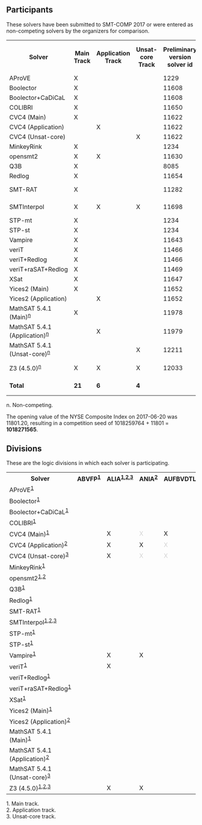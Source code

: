 ## Participants

<p>These solvers have been submitted to SMT-COMP 2017 or were entered
  as non-competing solvers by the organizers for comparison.</p>

<table>
<tr class="center">
  <th>Solver</th>
  <th>Main Track</th>
  <th>Application Track</th>
  <th>Unsat-core Track</th>
  <th>Preliminary version solver id</th>
  <th>Final version solver id</th>
  <th>Seed</th>
  <th>System description</th>
  <th>Contact(s)</th>
</tr>
<tr>
  <td>AProVE</td>
  <td class="center">X</td>
  <td class="center"></td>
  <td class="center"></td>
  <td class="right">1229</td>
  <td class="right"></td>
  <td class="right">935243</td>
  <td class="right"></td>
  <td class="right">Carsten Fuhs (<a href="mailto:carsten@dcs.bbk.ac.uk">carsten@dcs.bbk.ac.uk</a>)</td>
</tr>
<tr>
  <td>Boolector</td>
  <td class="center">X</td>
  <td class="center"></td>
  <td class="center"></td>
  <td class="right">11608</td>
  <td class="right">12020</td>
  <td class="right">424242</td>
  <td class="right"><a href="system-descriptions/Boolector.pdf">Boolector</a></td>
  <td class="right">Mathias Preiner (<a href="mailto:mathias.preiner@jku.at">mathias.preiner@jku.at</a>)</td>
</tr>
<tr>
  <td>Boolector+CaDiCaL</td>
  <td class="center">X</td>
  <td class="center"></td>
  <td class="center"></td>
  <td class="right">11608</td>
  <td class="right">12034</td>
  <td class="right">0</td>
  <td class="right"><a href="system-descriptions/Boolector.pdf">Boolector</a></td>
  <td class="right">Mathias Preiner (<a href="mailto:mathias.preiner@jku.at">mathias.preiner@jku.at</a>)</td>
</tr>
<tr>
  <td>COLIBRI</td>
  <td class="center">X</td>
  <td class="center"></td>
  <td class="center"></td>
  <td class="right">11650</td>
  <td class="right">12031</td>
  <td class="right">385141</td>
  <td class="right"></td>
  <td class="right">Fran&ccedil;ois Bobot (<a href="mailto:francois.bobot@cea.fr">francois.bobot@cea.fr</a>)</td>
</tr>
<tr>
  <td>CVC4 (Main)</td>
  <td class="center">X</td>
  <td class="center"></td>
  <td class="center"></td>
  <td class="right">11622</td>
  <td class="right">12023</td>
  <td class="right">4261980</td>
  <td class="right"></td>
  <td class="right">Clark Barrett (<a href="mailto:barrett@cs.stanford.edu">barrett@cs.stanford.edu</a>)</td>
</tr>
<tr>
  <td>CVC4 (Application)</td>
  <td class="center"></td>
  <td class="center">X</td>
  <td class="center"></td>
  <td class="right">11622</td>
  <td class="right">12024</td>
  <td class="right">0</td>
  <td class="right"></td>
  <td class="right">Clark Barrett (<a href="mailto:barrett@cs.stanford.edu">barrett@cs.stanford.edu</a>)</td>
</tr>
<tr>
  <td>CVC4 (Unsat-core)</td>
  <td class="center"></td>
  <td class="center"></td>
  <td class="center">X</td>
  <td class="right">11622</td>
  <td class="right">12089</td>
  <td class="right">0</td>
  <td class="right"></td>
  <td class="right">Clark Barrett (<a href="mailto:barrett@cs.stanford.edu">barrett@cs.stanford.edu</a>)</td>
</tr>
<tr>
  <td>MinkeyRink</td>
  <td class="center">X</td>
  <td class="center"></td>
  <td class="center"></td>
  <td class="right">1234</td>
  <td class="right">11999</td>
  <td class="right">2355432</td>
  <td class="right"></td>
  <td class="right">Trevor Hansen (<a href="mailto:trev_Abroad@yahoo.com">trev_Abroad@yahoo.com</a>)</td>
</tr>
<tr>
  <td>opensmt2</td>
  <td class="center">X</td>
  <td class="center">X</td>
  <td class="center"></td>
  <td class="right">11630</td>
  <td class="right"></td>
  <td class="right">31415</td>
  <td class="right"></td>
  <td class="right">Antti Hyv&auml;rinen (<a href="mailto:antti.hyvaerinen@usi.ch">antti.hyvaerinen@usi.ch</a>)</td>
</tr>
<tr>
  <td>Q3B</td>
  <td class="center">X</td>
  <td class="center"></td>
  <td class="center"></td>
  <td class="right">8085</td>
  <td class="right">11954</td>
  <td class="right">18661329</td>
  <td class="right"></td>
  <td class="right">Martin Jonas (<a href="mailto:martin.jonas@mail.muni.cz">martin.jonas@mail.muni.cz</a>)</td>
</tr>
<tr>
  <td>Redlog</td>
  <td class="center">X</td>
  <td class="center"></td>
  <td class="center"></td>
  <td class="right">11654</td>
  <td class="right">11892</td>
  <td class="right">20170704</td>
  <td class="right"><a href="system-descriptions/Redlog.pdf">Redlog</a></td>
  <td class="right">Haniel Barbosa (<a href="mailto:haniel.barbosa@inria.fr">haniel.barbosa@inria.fr</a>)</td>
</tr>
<tr>
  <td>SMT-RAT</td>
  <td class="center">X</td>
  <td class="center"></td>
  <td class="center"></td>
  <td class="right">11282</td>
  <td class="right">11977</td>
  <td class="right">4711</td>
  <td class="right"><a href="system-descriptions/SMT-RAT.pdf">SMT-RAT</a></td>
  <td class="right">Gereon Kremer (<a href="mailto:gereon.kremer@cs.rwth-aachen.de">gereon.kremer@cs.rwth-aachen.de</a>)</td>
</tr>
<tr>
  <td>SMTInterpol</td>
  <td class="center">X</td>
  <td class="center">X</td>
  <td class="center">X</td>
  <td class="right">11698</td>
  <td class="right"></td>
  <td class="right">1953339634</td>
  <td class="right"><a href="system-descriptions/SMTInterpol.pdf">SMTInterpol</a></td>
  <td class="right">Jochen Hoenicke (<a href="mailto:hoenicke@informatik.uni-freiburg.de">hoenicke@informatik.uni-freiburg.de</a>)</td>
</tr>
<tr>
  <td>STP-mt</td>
  <td class="center">X</td>
  <td class="center"></td>
  <td class="center"></td>
  <td class="right">1234</td>
  <td class="right">12002</td>
  <td class="right">433324</td>
  <td class="right"></td>
  <td class="right">Trevor Hansen (<a href="mailto:trev_Abroad@yahoo.com">trev_Abroad@yahoo.com</a>)</td>
</tr>
<tr>
  <td>STP-st</td>
  <td class="center">X</td>
  <td class="center"></td>
  <td class="center"></td>
  <td class="right">1234</td>
  <td class="right">12001</td>
  <td class="right">734534</td>
  <td class="right"></td>
  <td class="right">Trevor Hansen (<a href="mailto:trev_Abroad@yahoo.com">trev_Abroad@yahoo.com</a>)</td>
</tr>
<tr>
  <td>Vampire</td>
  <td class="center">X</td>
  <td class="center"></td>
  <td class="center"></td>
  <td class="right">11643</td>
  <td class="right">12028</td>
  <td class="right">3648</td>
  <td class="right"><a href="system-descriptions/Vampire.pdf">Vampire</a></td>
  <td class="right">Giles Reger (<a href="mailto:giles.reger@manchester.ac.uk">giles.reger@manchester.ac.uk</a>)</td>
</tr>
<tr>
  <td>veriT</td>
  <td class="center">X</td>
  <td class="center"></td>
  <td class="center"></td>
  <td class="right">11466</td>
  <td class="right">11989</td>
  <td class="right">20151003</td>
  <td class="right"><a href="system-descriptions/veriT.pdf">veriT</a></td>
  <td class="right">Haniel Barbosa (<a href="mailto:haniel.barbosa@inria.fr">haniel.barbosa@inria.fr</a>)</td>
</tr>
<tr>
  <td>veriT+Redlog</td>
  <td class="center">X</td>
  <td class="center"></td>
  <td class="center"></td>
  <td class="right">11466</td>
  <td class="right">12005</td>
  <td class="right">20170605</td>
  <td class="right"><a href="system-descriptions/veriT+Redlog.pdf">veriT+Redlog</a></td>
  <td class="right">Haniel Barbosa (<a href="mailto:haniel.barbosa@inria.fr">haniel.barbosa@inria.fr</a>)</td>
</tr>
<tr>
  <td>veriT+raSAT+Redlog</td>
  <td class="center">X</td>
  <td class="center"></td>
  <td class="center"></td>
  <td class="right">11469</td>
  <td class="right"></td>
  <td class="right">19061999</td>
  <td class="right"><a href="system-descriptions/veriT+raSAT+Redlog.pdf">veriT+raSAT+Redlog</a></td>
  <td class="right">Haniel Barbosa (<a href="mailto:haniel.barbosa@inria.fr">haniel.barbosa@inria.fr</a>)</td>
</tr>
<tr>
  <td>XSat</td>
  <td class="center">X</td>
  <td class="center"></td>
  <td class="center"></td>
  <td class="right">11647</td>
  <td class="right"></td>
  <td class="right">1164700</td>
  <td class="right"><a href="system-descriptions/XSat.pdf">XSat</a></td>
  <td class="right">Martin Velez (<a href="mailto:marvelez@ucdavis.edu">marvelez@ucdavis.edu</a>)</td>
</tr>
<tr>
  <td>Yices2 (Main)</td>
  <td class="center">X</td>
  <td class="center"></td>
  <td class="center"></td>
  <td class="right">11652</td>
  <td class="right">12010</td>
  <td class="right">11976743</td>
  <td class="right"></td>
  <td class="right">Dejan Jovanovi&#263; (<a href="mailto:dejan.jovanovic@sri.com">dejan.jovanovic@sri.com</a>)</td>
</tr>
<tr>
  <td>Yices2 (Application)</td>
  <td class="center"></td>
  <td class="center">X</td>
  <td class="center"></td>
  <td class="right">11652</td>
  <td class="right">12011</td>
  <td class="right">17735201</td>
  <td class="right"></td>
  <td class="right">Dejan Jovanovi&#263; (<a href="mailto:dejan.jovanovic@sri.com">dejan.jovanovic@sri.com</a>)</td>
</tr>
<tr class="non-competing-grey">
  <td>MathSAT 5.4.1 (Main)<sup><a href="#fnn">n</a></sup></td>
  <td class="center">X</td>
  <td class="center"></td>
  <td class="center"></td>
  <td class="right">11978</td>
  <td class="right"></td>
  <td class="right"></td>
  <td class="right"></td>
  <td class="right"><a href="http://mathsat.fbk.eu/download.php?file=mathsat-5.4.1-linux-x86_64.tar.gz">http://mathsat.fbk.eu/download.php?file=mathsat-5.4.1-linux-x86_64.tar.gz</a></td>
</tr>
<tr class="non-competing-grey">
  <td>MathSAT 5.4.1 (Application)<sup><a href="#fnn">n</a></sup></td>
  <td class="center"></td>
  <td class="center">X</td>
  <td class="center"></td>
  <td class="right">11979</td>
  <td class="right"></td>
  <td class="right"></td>
  <td class="right"></td>
  <td class="right"><a href="http://mathsat.fbk.eu/download.php?file=mathsat-5.4.1-linux-x86_64.tar.gz">http://mathsat.fbk.eu/download.php?file=mathsat-5.4.1-linux-x86_64.tar.gz</a></td>
</tr>
<tr class="non-competing-grey">
  <td>MathSAT 5.4.1 (Unsat-core)<sup><a href="#fnn">n</a></sup></td>
  <td class="center"></td>
  <td class="center"></td>
  <td class="center">X</td>
  <td class="right">12211</td>
  <td class="right"></td>
  <td class="right"></td>
  <td class="right"></td>
  <td class="right"><a href="http://mathsat.fbk.eu/download.php?file=mathsat-5.4.1-linux-x86_64.tar.gz">http://mathsat.fbk.eu/download.php?file=mathsat-5.4.1-linux-x86_64.tar.gz</a></td>
</tr>
<tr class="non-competing-grey">
  <td>Z3 (4.5.0)<sup><a href="#fnn">n</a></sup></td>
  <td class="center">X</td>
  <td class="center">X</td>
  <td class="center">X</td>
  <td class="right">12033</td>
  <td class="right"></td>
  <td class="right"></td>
  <td class="right"></td>
  <td class="right"><a href="https://github.com/Z3Prover/z3/archive/z3-4.5.0.tar.gz">https://github.com/Z3Prover/z3/archive/z3-4.5.0.tar.gz</a></td>
</tr>
<tr class="total">
  <td><b>Total</b></td>
  <td class="center"><b>21</b></td>
  <td class="center"><b>6</b></td>
  <td class="center"><b>4</b></td>
  <td class="right"></td>
  <td class="right"></td>
  <td class="right"><b>1018259764</b> (mod 2<sup>30</sup>)</td>
  <td class="right"></td>
  <td class="right"></td>
</tr>
</table>

<p>
  <span id="fnn">
    n. Non-competing.
  </span>
</p>

<p>The opening value of the NYSE Composite Index on 2017-06-20 was 11801.20, resulting in a competition seed of 1018259764 + 11801 = <b>1018271565</b>.</p>

<h2>Divisions</h2>

<p>These are the logic divisions in which each solver is participating.</p>

<table>
<tr class="center">
  <th>Solver</th>
  <th>ABVFP<sup><a href="#fn1">1</a></sup></th>
  <th>ALIA<sup><a href="#fn1">1</a>,<a href="#fn2">2</a>,<a href="#fn3">3</a></sup></th>
  <th>ANIA<sup><a href="#fn2">2</a></sup></th>
  <th>AUFBVDTLIA<sup><a href="#fn1">1</a></sup></th>
  <th>AUFDTLIA<sup><a href="#fn1">1</a></sup></th>
  <th>AUFLIA<sup><a href="#fn1">1</a>,<a href="#fn3">3</a></sup></th>
  <th>AUFLIRA<sup><a href="#fn1">1</a>,<a href="#fn3">3</a></sup></th>
  <th>AUFNIRA<sup><a href="#fn1">1</a>,<a href="#fn3">3</a></sup></th>
  <th>BV<sup><a href="#fn1">1</a>,<a href="#fn3">3</a></sup></th>
  <th>BVFP<sup><a href="#fn1">1</a></sup></th>     <!-- 10 -->
  <th>FP<sup><a href="#fn1">1</a></sup></th>
  <th>LIA<sup><a href="#fn1">1</a>,<a href="#fn2">2</a>,<a href="#fn3">3</a></sup></th>
  <th>LRA<sup><a href="#fn1">1</a>,<a href="#fn3">3</a></sup></th>
  <th>NIA<sup><a href="#fn1">1</a>,<a href="#fn3">3</a></sup></th>
  <th>NRA<sup><a href="#fn1">1</a>,<a href="#fn3">3</a></sup></th>
  <th>QF_ABV<sup><a href="#fn1">1</a>,<a href="#fn3">3</a></sup></th>
  <th>QF_ABVFP<sup><a href="#fn1">1</a>,<a href="#fn3">3</a></sup></th>
  <th>QF_ALIA<sup><a href="#fn1">1</a>,<a href="#fn2">2</a>,<a href="#fn3">3</a></sup></th>
  <th>QF_ANIA<sup><a href="#fn1">1</a>,<a href="#fn2">2</a>,<a href="#fn3">3</a></sup></th>
  <th>QF_AUFBV<sup><a href="#fn1">1</a>,<a href="#fn3">3</a></sup></th>     <!-- 20 -->
  <th>QF_AUFLIA<sup><a href="#fn1">1</a>,<a href="#fn2">2</a>,<a href="#fn3">3</a></sup></th>
  <th>QF_AUFNIA<sup><a href="#fn1">1</a>,<a href="#fn3">3</a></sup></th>
  <th>QF_AX<sup><a href="#fn1">1</a>,<a href="#fn3">3</a></sup></th>
  <th>QF_BV<sup><a href="#fn1">1</a>,<a href="#fn2">2</a>,<a href="#fn3">3</a></sup></th>
  <th>QF_BVFP<sup><a href="#fn1">1</a>,<a href="#fn2">2</a>,<a href="#fn3">3</a></sup></th>
  <th>QF_DT<sup><a href="#fn1">1</a></sup></th>
  <th>QF_FP<sup><a href="#fn1">1</a>,<a href="#fn2">2</a>,<a href="#fn3">3</a></sup></th>
  <th>QF_IDL<sup><a href="#fn1">1</a>,<a href="#fn3">3</a></sup></th>
  <th>QF_LIA<sup><a href="#fn1">1</a>,<a href="#fn2">2</a>,<a href="#fn3">3</a></sup></th>
  <th>QF_LIRA<sup><a href="#fn1">1</a>,<a href="#fn3">3</a></sup></th>     <!-- 30 -->
  <th>QF_LRA<sup><a href="#fn1">1</a>,<a href="#fn2">2</a>,<a href="#fn3">3</a></sup></th>
  <th>QF_NIA<sup><a href="#fn1">1</a>,<a href="#fn2">2</a>,<a href="#fn3">3</a></sup></th>
  <th>QF_NIRA<sup><a href="#fn1">1</a>,<a href="#fn3">3</a></sup></th>
  <th>QF_NRA<sup><a href="#fn1">1</a>,<a href="#fn3">3</a></sup></th>
  <th>QF_RDL<sup><a href="#fn1">1</a>,<a href="#fn3">3</a></sup></th>
  <th>QF_UF<sup><a href="#fn1">1</a>,<a href="#fn3">3</a></sup></th>
  <th>QF_UFBV<sup><a href="#fn1">1</a>,<a href="#fn3">3</a></sup></th>
  <th>QF_UFIDL<sup><a href="#fn1">1</a>,<a href="#fn3">3</a></sup></th>
  <th>QF_UFLIA<sup><a href="#fn1">1</a>,<a href="#fn2">2</a>,<a href="#fn3">3</a></sup></th>
  <th>QF_UFLRA<sup><a href="#fn1">1</a>,<a href="#fn2">2</a>,<a href="#fn3">3</a></sup></th>     <!-- 40 -->
  <th>QF_UFNIA<sup><a href="#fn1">1</a>,<a href="#fn2">2</a>,<a href="#fn3">3</a></sup></th>
  <th>QF_UFNRA<sup><a href="#fn1">1</a>,<a href="#fn3">3</a></sup></th>
  <th>UF<sup><a href="#fn1">1</a>,<a href="#fn3">3</a></sup></th>
  <th>UFBV<sup><a href="#fn1">1</a>,<a href="#fn3">3</a></sup></th>
  <th>UFDT<sup><a href="#fn1">1</a></sup></th>
  <th>UFDTLIA<sup><a href="#fn1">1</a></sup></th>
  <th>UFIDL<sup><a href="#fn1">1</a>,<a href="#fn3">3</a></sup></th>
  <th>UFLIA<sup><a href="#fn1">1</a>,<a href="#fn3">3</a></sup></th>
  <th>UFLRA<sup><a href="#fn1">1</a>,<a href="#fn2">2</a>,<a href="#fn3">3</a></sup></th>
  <th>UFNIA<sup><a href="#fn1">1</a>,<a href="#fn3">3</a></sup></th>     <!-- 50 -->
</tr>
<tr class="center">
  <td class="left">AProVE<sup><a href="#fn1">1</a></sup></td>
  <td></td> <td></td> <td></td> <td></td> <td></td> <td></td> <td></td> <td></td> <td></td> <td></td> <td></td> <td></td> <td></td> <td></td> <td></td> <td></td> <td></td> <td></td> <td></td> <td></td> <td></td> <td></td> <td></td> <td></td> <td></td> <td></td> <td></td> <td></td> <td></td> <td></td> <td></td> <td>X</td> <td></td> <td></td> <td></td> <td></td> <td></td> <td></td> <td></td> <td></td> <td></td> <td></td> <td></td> <td></td> <td></td> <td></td> <td></td> <td></td> <td></td> <td></td>
</tr>
<tr class="center">
  <td class="left">Boolector<sup><a href="#fn1">1</a></sup></td>
  <td></td> <td></td> <td></td> <td></td> <td></td> <td></td> <td></td> <td></td> <td>X</td> <td></td> <td></td> <td></td> <td></td> <td></td> <td></td> <td>X</td> <td></td> <td></td> <td></td> <td>X</td> <td></td> <td></td> <td></td> <td>X</td> <td></td> <td></td> <td></td> <td></td> <td></td> <td></td> <td></td> <td></td> <td></td> <td></td> <td></td> <td></td> <td>X</td> <td></td> <td></td> <td></td> <td></td> <td></td> <td></td> <td></td> <td></td> <td></td> <td></td> <td></td> <td></td> <td></td>
</tr>
<tr class="center">
  <td class="left">Boolector+CaDiCaL<sup><a href="#fn1">1</a></sup></td>
  <td></td> <td></td> <td></td> <td></td> <td></td> <td></td> <td></td> <td></td> <td></td> <td></td> <td></td> <td></td> <td></td> <td></td> <td></td> <td></td> <td></td> <td></td> <td></td> <td></td> <td></td> <td></td> <td></td> <td>X</td> <td></td> <td></td> <td></td> <td></td> <td></td> <td></td> <td></td> <td></td> <td></td> <td></td> <td></td> <td></td> <td></td> <td></td> <td></td> <td></td> <td></td> <td></td> <td></td> <td></td> <td></td> <td></td> <td></td> <td></td> <td></td> <td></td>
</tr>
<tr class="center">
  <td class="left">COLIBRI<sup><a href="#fn1">1</a></sup></td>
  <td></td> <td></td> <td></td> <td></td> <td></td> <td></td> <td></td> <td></td> <td></td> <td></td> <td></td> <td></td> <td></td> <td></td> <td></td> <td></td> <td></td> <td></td> <td></td> <td></td> <td></td> <td></td> <td></td> <td></td> <td>X</td> <td></td> <td>X</td> <td></td> <td></td> <td></td> <td></td> <td></td> <td></td> <td></td> <td></td> <td></td> <td></td> <td></td> <td></td> <td></td> <td></td> <td></td> <td></td> <td></td> <td></td> <td></td> <td></td> <td></td> <td></td> <td></td>
</tr>
<tr class="center">
  <td class="left">CVC4 (Main)<sup><a href="#fn1">1</a></sup></td>
  <td></td> <td>X</td> <td style="color:LightGray">X</td> <td>X</td> <td>X</td> <td>X</td> <td>X</td> <td>X</td> <td>X</td> <td></td> <td></td> <td>X</td> <td>X</td> <td>X</td> <td>X</td> <td>X</td> <td></td> <td>X</td> <td>X</td> <td>X</td> <td>X</td> <td>X</td> <td>X</td> <td>X</td> <td></td> <td>X</td> <td></td> <td>X</td> <td>X</td> <td>X</td> <td>X</td> <td>X</td> <td>X</td> <td>X</td> <td>X</td> <td>X</td> <td>X</td> <td>X</td> <td>X</td> <td>X</td> <td>X</td> <td>X</td> <td>X</td> <td>X</td> <td>X</td> <td>X</td> <td>X</td> <td>X</td> <td>X</td> <td>X</td>
</tr>
<tr class="center">
  <td class="left">CVC4 (Application)<sup><a href="#fn2">2</a></sup></td>
  <td></td> <td>X</td> <td>X</td> <td style="color:LightGray">X</td> <td style="color:LightGray">X</td> <td style="color:LightGray">X</td> <td style="color:LightGray">X</td> <td style="color:LightGray">X</td> <td style="color:LightGray">X</td> <td></td> <td></td> <td>X</td> <td style="color:LightGray">X</td> <td style="color:LightGray">X</td> <td style="color:LightGray">X</td> <td style="color:LightGray">X</td> <td></td> <td>X</td> <td>X</td> <td style="color:LightGray">X</td> <td>X</td> <td style="color:LightGray">X</td> <td style="color:LightGray">X</td> <td>X</td> <td></td> <td style="color:LightGray">X</td> <td></td> <td style="color:LightGray">X</td> <td>X</td> <td style="color:LightGray">X</td> <td>X</td> <td>X</td> <td style="color:LightGray">X</td> <td style="color:LightGray">X</td> <td style="color:LightGray">X</td> <td style="color:LightGray">X</td> <td style="color:LightGray">X</td> <td style="color:LightGray">X</td> <td>X</td> <td>X</td> <td>X</td> <td style="color:LightGray">X</td> <td style="color:LightGray">X</td> <td style="color:LightGray">X</td> <td style="color:LightGray">X</td> <td style="color:LightGray">X</td> <td style="color:LightGray">X</td> <td style="color:LightGray">X</td> <td>X</td> <td style="color:LightGray">X</td>
</tr>
<tr class="center">
  <td class="left">CVC4 (Unsat-core)<sup><a href="#fn3">3</a></sup></td>
  <td></td> <td>X</td> <td style="color:LightGray">X</td> <td style="color:LightGray">X</td> <td style="color:LightGray">X</td> <td>X</td> <td>X</td> <td>X</td> <td>X</td> <td></td> <td></td> <td>X</td> <td>X</td> <td>X</td> <td>X</td> <td>X</td> <td></td> <td>X</td> <td>X</td> <td>X</td> <td>X</td> <td>X</td> <td>X</td> <td>X</td> <td></td> <td style="color:LightGray">X</td> <td></td> <td>X</td> <td>X</td> <td>X</td> <td>X</td> <td>X</td> <td>X</td> <td>X</td> <td>X</td> <td>X</td> <td>X</td> <td>X</td> <td>X</td> <td>X</td> <td>X</td> <td>X</td> <td>X</td> <td>X</td> <td style="color:LightGray">X</td> <td style="color:LightGray">X</td> <td>X</td> <td>X</td> <td>X</td> <td>X</td>
</tr>
<tr class="center">
  <td class="left">MinkeyRink<sup><a href="#fn1">1</a></sup></td>
  <td></td> <td></td> <td></td> <td></td> <td></td> <td></td> <td></td> <td></td> <td></td> <td></td> <td></td> <td></td> <td></td> <td></td> <td></td> <td></td> <td></td> <td></td> <td></td> <td></td> <td></td> <td></td> <td></td> <td>X</td> <td></td> <td></td> <td></td> <td></td> <td></td> <td></td> <td></td> <td></td> <td></td> <td></td> <td></td> <td></td> <td></td> <td></td> <td></td> <td></td> <td></td> <td></td> <td></td> <td></td> <td></td> <td></td> <td></td> <td></td> <td></td> <td></td>
</tr>
<tr class="center">
  <td class="left">opensmt2<sup><a href="#fn1">1</a>,<a href="#fn2">2</a></sup></td>
  <td></td> <td></td> <td></td> <td></td> <td></td> <td></td> <td></td> <td></td> <td></td> <td></td> <td></td> <td></td> <td></td> <td></td> <td></td> <td></td> <td></td> <td></td> <td></td> <td></td> <td></td> <td></td> <td></td> <td></td> <td></td> <td></td> <td></td> <td></td> <td></td> <td></td> <td>X</td> <td></td> <td></td> <td></td> <td></td> <td>X</td> <td></td> <td></td> <td></td> <td></td> <td></td> <td></td> <td></td> <td></td> <td></td> <td></td> <td></td> <td></td> <td></td> <td></td>
</tr>
<tr class="center">
  <td class="left">Q3B<sup><a href="#fn1">1</a></sup></td>
  <td></td> <td></td> <td></td> <td></td> <td></td> <td></td> <td></td> <td></td> <td>X</td> <td></td> <td></td> <td></td> <td></td> <td></td> <td></td> <td></td> <td></td> <td></td> <td></td> <td></td> <td></td> <td></td> <td></td> <td>X</td> <td></td> <td></td> <td></td> <td></td> <td></td> <td></td> <td></td> <td></td> <td></td> <td></td> <td></td> <td></td> <td></td> <td></td> <td></td> <td></td> <td></td> <td></td> <td></td> <td></td> <td></td> <td></td> <td></td> <td></td> <td></td> <td></td>
</tr>
<tr class="center">
  <td class="left">Redlog<sup><a href="#fn1">1</a></sup></td>
  <td></td> <td></td> <td></td> <td></td> <td></td> <td></td> <td></td> <td></td> <td></td> <td></td> <td></td> <td></td> <td>X</td> <td></td> <td>X</td> <td></td> <td></td> <td></td> <td></td> <td></td> <td></td> <td></td> <td></td> <td></td> <td></td> <td></td> <td></td> <td></td> <td></td> <td></td> <td></td> <td></td> <td></td> <td></td> <td></td> <td></td> <td></td> <td></td> <td></td> <td></td> <td></td> <td></td> <td></td> <td></td> <td></td> <td></td> <td></td> <td></td> <td></td> <td></td>
</tr>
<tr class="center">
  <td class="left">SMT-RAT<sup><a href="#fn1">1</a></sup></td>
  <td></td> <td></td> <td></td> <td></td> <td></td> <td></td> <td></td> <td></td> <td></td> <td></td> <td></td> <td></td> <td></td> <td></td> <td></td> <td></td> <td></td> <td></td> <td></td> <td></td> <td></td> <td></td> <td></td> <td></td> <td></td> <td></td> <td></td> <td></td> <td>X</td> <td>X</td> <td>X</td> <td>X</td> <td>X</td> <td>X</td> <td></td> <td></td> <td></td> <td></td> <td></td> <td></td> <td></td> <td></td> <td></td> <td></td> <td></td> <td></td> <td></td> <td></td> <td></td> <td></td>
</tr>
<tr class="center">
  <td class="left">SMTInterpol<sup><a href="#fn1">1</a>,<a href="#fn2">2</a>,<a href="#fn3">3</a></sup></td>
  <td></td> <td></td> <td></td> <td></td> <td></td> <td></td> <td></td> <td></td> <td></td> <td></td> <td></td> <td></td> <td></td> <td></td> <td></td> <td></td> <td></td> <td>X</td> <td></td> <td></td> <td>X</td> <td></td> <td>X</td> <td></td> <td></td> <td></td> <td></td> <td>X</td> <td>X</td> <td>X</td> <td>X</td> <td></td> <td></td> <td></td> <td>X</td> <td>X</td> <td></td> <td>X</td> <td>X</td> <td>X</td> <td></td> <td></td> <td></td> <td></td> <td></td> <td></td> <td></td> <td></td> <td></td> <td></td>
</tr>
<tr class="center">
  <td class="left">STP-mt<sup><a href="#fn1">1</a></sup></td>
  <td></td> <td></td> <td></td> <td></td> <td></td> <td></td> <td></td> <td></td> <td></td> <td></td> <td></td> <td></td> <td></td> <td></td> <td></td> <td></td> <td></td> <td></td> <td></td> <td></td> <td></td> <td></td> <td></td> <td>X</td> <td></td> <td></td> <td></td> <td></td> <td></td> <td></td> <td></td> <td></td> <td></td> <td></td> <td></td> <td></td> <td></td> <td></td> <td></td> <td></td> <td></td> <td></td> <td></td> <td></td> <td></td> <td></td> <td></td> <td></td> <td></td> <td></td>
</tr>
<tr class="center">
  <td class="left">STP-st<sup><a href="#fn1">1</a></sup></td>
  <td></td> <td></td> <td></td> <td></td> <td></td> <td></td> <td></td> <td></td> <td></td> <td></td> <td></td> <td></td> <td></td> <td></td> <td></td> <td></td> <td></td> <td></td> <td></td> <td></td> <td></td> <td></td> <td></td> <td>X</td> <td></td> <td></td> <td></td> <td></td> <td></td> <td></td> <td></td> <td></td> <td></td> <td></td> <td></td> <td></td> <td></td> <td></td> <td></td> <td></td> <td></td> <td></td> <td></td> <td></td> <td></td> <td></td> <td></td> <td></td> <td></td> <td></td>
</tr>
<tr class="center">
  <td class="left">Vampire<sup><a href="#fn1">1</a></sup></td>
  <td></td> <td>X</td> <td>X</td> <td></td> <td>X</td> <td>X</td> <td>X</td> <td>X</td> <td></td> <td></td> <td></td> <td>X</td> <td>X</td> <td>X</td> <td>X</td> <td></td> <td></td> <td></td> <td></td> <td></td> <td></td> <td></td> <td></td> <td></td> <td></td> <td></td> <td></td> <td></td> <td></td> <td></td> <td></td> <td></td> <td></td> <td></td> <td></td> <td></td> <td></td> <td></td> <td></td> <td></td> <td></td> <td></td> <td>X</td> <td></td> <td>X</td> <td>X</td> <td>X</td> <td>X</td> <td>X</td> <td>X</td>
</tr>
<tr class="center">
  <td class="left">veriT<sup><a href="#fn1">1</a></sup></td>
  <td></td> <td>X</td> <td></td> <td></td> <td></td> <td>X</td> <td>X</td> <td></td> <td></td> <td></td> <td></td> <td>X</td> <td></td> <td></td> <td></td> <td></td> <td></td> <td>X</td> <td></td> <td></td> <td>X</td> <td></td> <td></td> <td></td> <td></td> <td></td> <td></td> <td>X</td> <td>X</td> <td></td> <td>X</td> <td></td> <td></td> <td></td> <td>X</td> <td>X</td> <td></td> <td>X</td> <td>X</td> <td>X</td> <td></td> <td></td> <td>X</td> <td></td> <td></td> <td></td> <td>X</td> <td>X</td> <td>X</td> <td></td>
</tr>
<tr class="center">
  <td class="left">veriT+Redlog<sup><a href="#fn1">1</a></sup></td>
  <td></td> <td></td> <td></td> <td></td> <td></td> <td></td> <td></td> <td></td> <td></td> <td></td> <td></td> <td></td> <td>X</td> <td></td> <td>X</td> <td></td> <td></td> <td></td> <td></td> <td></td> <td></td> <td></td> <td></td> <td></td> <td></td> <td></td> <td></td> <td></td> <td></td> <td></td> <td></td> <td></td> <td></td> <td></td> <td></td> <td></td> <td></td> <td></td> <td></td> <td></td> <td></td> <td></td> <td></td> <td></td> <td></td> <td></td> <td></td> <td></td> <td></td> <td></td>
</tr>
<tr class="center">
  <td class="left">veriT+raSAT+Redlog<sup><a href="#fn1">1</a></sup></td>
  <td></td> <td></td> <td></td> <td></td> <td></td> <td></td> <td></td> <td></td> <td></td> <td></td> <td></td> <td></td> <td></td> <td></td> <td></td> <td></td> <td></td> <td></td> <td></td> <td></td> <td></td> <td></td> <td></td> <td></td> <td></td> <td></td> <td></td> <td></td> <td></td> <td></td> <td></td> <td></td> <td></td> <td>X</td> <td></td> <td></td> <td></td> <td></td> <td></td> <td></td> <td></td> <td>X</td> <td></td> <td></td> <td></td> <td></td> <td></td> <td></td> <td></td> <td></td>
</tr>
<tr class="center">
  <td class="left">XSat<sup><a href="#fn1">1</a></sup></td>
  <td></td> <td></td> <td></td> <td></td> <td></td> <td></td> <td></td> <td></td> <td></td> <td></td> <td></td> <td></td> <td></td> <td></td> <td></td> <td></td> <td></td> <td></td> <td></td> <td></td> <td></td> <td></td> <td></td> <td></td> <td></td> <td></td> <td>X</td> <td></td> <td></td> <td></td> <td></td> <td></td> <td></td> <td></td> <td></td> <td></td> <td></td> <td></td> <td></td> <td></td> <td></td> <td></td> <td></td> <td></td> <td></td> <td></td> <td></td> <td></td> <td></td> <td></td>
</tr>
<tr class="center">
  <td class="left">Yices2 (Main)<sup><a href="#fn1">1</a></sup></td>
  <td></td> <td></td> <td></td> <td></td> <td></td> <td></td> <td></td> <td></td> <td></td> <td></td> <td></td> <td></td> <td></td> <td></td> <td></td> <td>X</td> <td></td> <td>X</td> <td></td> <td>X</td> <td>X</td> <td></td> <td>X</td> <td>X</td> <td></td> <td></td> <td></td> <td>X</td> <td>X</td> <td>X</td> <td>X</td> <td>X</td> <td>X</td> <td>X</td> <td>X</td> <td>X</td> <td>X</td> <td>X</td> <td>X</td> <td>X</td> <td>X</td> <td>X</td> <td></td> <td></td> <td></td> <td></td> <td></td> <td></td> <td></td> <td></td>
</tr>
<tr class="center">
  <td class="left">Yices2 (Application)<sup><a href="#fn2">2</a></sup></td>
  <td></td> <td></td> <td></td> <td></td> <td></td> <td></td> <td></td> <td></td> <td></td> <td></td> <td></td> <td></td> <td></td> <td></td> <td></td> <td style="color:LightGray">X</td> <td></td> <td>X</td> <td></td> <td style="color:LightGray">X</td> <td>X</td> <td></td> <td style="color:LightGray">X</td> <td>X</td> <td></td> <td></td> <td></td> <td style="color:LightGray">X</td> <td>X</td> <td style="color:LightGray">X</td> <td>X</td> <td></td> <td></td> <td></td> <td style="color:LightGray">X</td> <td style="color:LightGray">X</td> <td style="color:LightGray">X</td> <td style="color:LightGray">X</td> <td>X</td> <td>X</td> <td></td> <td></td> <td></td> <td></td> <td></td> <td></td> <td></td> <td></td> <td></td> <td></td>
</tr>
<tr class="center non-competing-grey">
  <td class="left">MathSAT 5.4.1 (Main)<sup><a href="#fn1">1</a></sup></td>
  <td></td> <td></td> <td></td> <td></td> <td></td> <td></td> <td></td> <td></td> <td></td> <td></td> <td></td> <td></td> <td></td> <td></td> <td></td> <td>X</td> <td></td> <td>X</td> <td></td> <td>X</td> <td>X</td> <td></td> <td>X</td> <td>X</td> <td></td> <td></td> <td></td> <td></td> <td>X</td> <td></td> <td>X</td> <td></td> <td></td> <td></td> <td></td> <td>X</td> <td>X</td> <td></td> <td>X</td> <td>X</td> <td></td> <td></td> <td></td> <td></td> <td></td> <td></td> <td></td> <td></td> <td></td> <td></td>
</tr>
<tr class="center non-competing-grey">
  <td class="left">MathSAT 5.4.1 (Application)<sup><a href="#fn2">2</a></sup></td>
  <td></td> <td></td> <td></td> <td></td> <td></td> <td></td> <td></td> <td></td> <td></td> <td></td> <td></td> <td></td> <td></td> <td></td> <td></td> <td style="color:LightGray">X</td> <td></td> <td>X</td> <td></td> <td style="color:LightGray">X</td> <td>X</td> <td></td> <td style="color:LightGray">X</td> <td>X</td> <td></td> <td></td> <td></td> <td></td> <td>X</td> <td></td> <td>X</td> <td></td> <td></td> <td></td> <td></td> <td style="color:LightGray">X</td> <td style="color:LightGray">X</td> <td></td> <td>X</td> <td>X</td> <td></td> <td></td> <td></td> <td></td> <td></td> <td></td> <td></td> <td></td> <td></td> <td></td>
</tr>
<tr class="center non-competing-grey">
  <td class="left">MathSAT 5.4.1 (Unsat-core)<sup><a href="#fn3">3</a></sup></td>
  <td></td> <td></td> <td></td> <td></td> <td></td> <td></td> <td></td> <td></td> <td></td> <td></td> <td></td> <td></td> <td></td> <td></td> <td></td> <td>X</td> <td></td> <td>X</td> <td></td> <td>X</td> <td>X</td> <td></td> <td>X</td> <td>X</td> <td></td> <td></td> <td></td> <td></td> <td>X</td> <td></td> <td>X</td> <td></td> <td></td> <td></td> <td></td> <td>X</td> <td>X</td> <td></td> <td>X</td> <td>X</td> <td></td> <td></td> <td></td> <td></td> <td></td> <td></td> <td></td> <td></td> <td></td> <td></td>
</tr>
<tr class="center non-competing-grey">
  <td class="left">Z3 (4.5.0)<sup><a href="#fn1">1</a>,<a href="#fn2">2</a>,<a href="#fn3">3</a></sup></td>
  <td></td> <td>X</td> <td>X</td> <td></td> <td></td> <td>X</td> <td>X</td> <td>X</td> <td>X</td> <td></td> <td></td> <td>X</td> <td>X</td> <td>X</td> <td>X</td> <td>X</td> <td></td> <td>X</td> <td>X</td> <td>X</td> <td>X</td> <td>X</td> <td>X</td> <td>X</td> <td>X</td> <td></td> <td>X</td> <td>X</td> <td>X</td> <td>X</td> <td>X</td> <td>X</td> <td>X</td> <td>X</td> <td>X</td> <td>X</td> <td>X</td> <td>X</td> <td>X</td> <td>X</td> <td>X</td> <td>X</td> <td>X</td> <td>X</td> <td></td> <td></td> <td>X</td> <td>X</td> <td>X</td> <td>X</td>
</tr>
</table>

<p>
  <span id="fn1">
    1. Main track.
  </span><br/>
  <span id="fn2">
    2. Application track.
  </span><br/>
  <span id="fn3">
    3. Unsat-core track.
  </span>
</p>
